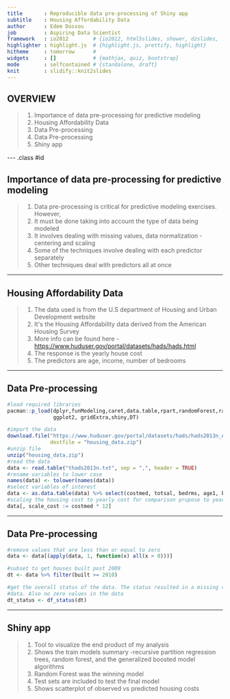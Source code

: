 ```yaml
---
title       : Reproducible data pre-processing of Shiny app
subtitle    : Housing Affordability Data 
author      : Edem Dossou
job         : Aspiring Data Scientist
framework   : io2012        # {io2012, html5slides, shower, dzslides, ...}
highlighter : highlight.js  # {highlight.js, prettify, highlight}
hitheme     : tomorrow      # 
widgets     : []            # {mathjax, quiz, bootstrap}
mode        : selfcontained # {standalone, draft}
knit        : slidify::knit2slides
---
```



## OVERVIEW

> 1. Importance of data pre-processing for predictive modeling
> 2. Housing Affordability Data
> 3. Data Pre-processing
> 4. Data Pre-processing
> 5. Shiny app

--- .class #id 

## Importance of data pre-processing for predictive modeling

> 1. Data pre-processing is critical for predictive modeling exercises. However,
> 2. It must be done taking into account the type of data being modeled
> 3. It involves dealing with missing values, data normalization - centering and scaling
> 4. Some of the techniques involve dealing with each predictor separately
> 5. Other techniques deal with predictors all at once

---
## Housing Affordability Data

> 1. The data used is from the U.S department of Housing and Urban Development website
> 2. It's the Housing Affordability data derived from the American Housing Survey
> 3. More info can be found here - https://www.huduser.gov/portal/datasets/hads/hads.html
> 4. The response is the yearly house cost
> 5. The predictors are age, income, number of bedrooms

---

## Data Pre-processing


```r
#load required libraries
pacman::p_load(dplyr,funModeling,caret,data.table,rpart,randomForest,rattle, 
               ggplot2, gridExtra,shiny,DT)

#import the data
download.file("https://www.huduser.gov/portal/datasets/hads/hads2013n_ASCII.zip",
              destfile = "housing_data.zip")
#unzip file
unzip("housing_data.zip")
#read the data
data <- read.table("thads2013n.txt", sep = ",", header = TRUE)
#rename variables to lower case
names(data) <- tolower(names(data))
#select variables of interest
data <- as.data.table(data) %>% select(costmed, totsal, bedrms, age1, built) 
#scaling the housing cost to yearly cost for comparison prupose to yearly income
data[, scale_cost := costmed * 12]
```

---

## Data Pre-processing


```r
#remove values that are less than or equal to zero
data <- data[(apply(data, 1, function(x) all(x > 0)))]

#subset to get houses built post 2009
dt <- data %>% filter(built >= 2010)

#get the overall status of the data. The status resulted in a missing values free 
#data. Also no zero values in the data
dt_status <- df_status(dt)
```

---

## Shiny app

> 1. Tool to visualize the end product of my analysis
> 2. Shows the train models summary -recursive partition regression trees, random forest, and the generalized boosted model algorithms 
> 3. Random Forest was the winning model
> 4. Test sets are included to test the final model
> 5. Shows scatterplot of observed vs predicted housing costs
